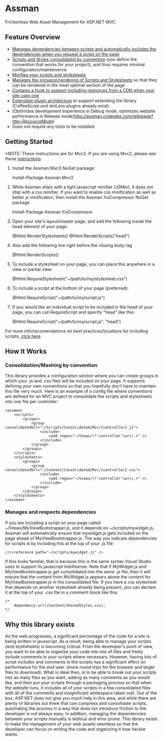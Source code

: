 Assman
=========
Frictionless Web Asset Management for ASP.NET MVC.

Feature Overview
------------------------
* [Manages dependencies between scripts and automatically includes the dependencies when you request a script on the page](http://assman.codeplex.com/wikipage?title=Dependency-Management)
* [Scripts and Styles consolidated by convention](http://assman.codeplex.com/wikipage?title=Compilation) (you define the convention that works for your project), and thus requires minimal configuration/maintenence
* [Minifies your scripts and stylesheets](http://assman.codeplex.com/wikipage?title=Minification)
* [Manages the inclusion/rendering of Scripts and Stylesheets](http://assman.codeplex.com/wikipage?title=Registration) so that they can be rendered in the most optimal section of the page
* [Contains a hook to support including resources from a CDN when your site uses one](http://assman.codeplex.com/wikipage?title=CDN)
* [Extensible plugin architecture](http://assman.codeplex.com/wikipage?title=Plugins) to support extending the library (CoffeeScript and dotLess plugins already exist)
* [Optimizes development experience in Debug mode, optimizes website performance in Release mode]http://assman.codeplex.com/wikipage?title=ResourceMode)
* Does not require any tools to be installed

Getting Started
--------------------

*NOTE: These instructions are for Mvc3.  If you are using Mvc2, please see these [instructions](http://assman.codeplex.com/wikipage?title=Mvc2)

1. Install the Assman.Mvc3 NuGet package:

	Install-Package Assman.Mvc3

2. While Assman ships with a light javascript minifier (JSMin), it does not ship with a css minifier.  If you want to enable css minification as well as better js minification, then install the Assman.YuiCompressor NuGet package

	Install-Package Assman.YuiCompressor

3. Open your site's layout/master page, and add the following inside the head element of your page:

	@Html.RenderStylesheets()
	@Html.RenderScripts("head")

4. Also add the following line right before the closing body tag

	@Html.RenderScripts()

5. To include a stylesheet on your page, you can place this anywhere in a view or partial view:

	@Html.RequireStylesheet("~/path/to/my/stylesheet.css")

6. To include a script at the bottom of your page (preferred):

	@Html.RequireScript("~/path/to/my/script.js")

7. If you would like an individual script to be included in the head of your page, you can call RequireScript and specify "head" like this:

	@Html.RequireScript("~/path/to/my/script.js", "head")

For more info/recomendations on best practices/locations for including scripts, [click here](http://assman.codeplex.com/wikipage?title=ScriptLocation)

How It Works
------------------

### Consolidation/Mashing by convention

This library provides a configuration section where you can create groups in which your .js and .css files will be included on your page.  It supports defining your own conventions so that you hopefully don't have to maintain this file very much.  Here is an example of a config file where conventions are defined for an MVC project to consolidate the scripts and stylesheets into one file per controller:

	<assman>
		<scripts>
        	<groups>
				<group consolidatedUrl="~/Scripts/Consolidated/Mvc/{controller}.js">
      				<include>
        				<add regex="~/Views/(?'controller'\w+)/.+" />
      				</include>
    			</group>
	    	</groups>
    	</scripts>
		<stylesheets>
        	<groups>	
        		<group consolidatedUrl="~/Content/Consolidated/Mvc/{controller}.css">
					<include>
						<add regex="~/Views/(?'controller'\w+)/.+" />
					</include>
				</group>
        	</groups>
        </stylesheets>
	</assman>

### Manages and respects dependencies

If you are including a script on your page called ~/Views/MyViewBootstrapper.js, and it depends on ~/scripts/mywidget.js, Assman will automatically ensure that mywidget.js gets included on the page ahead of MyViewBootstrapper.js.  The way you indicate dependencies for scripts is by including this at the top of your .js file:

	///<reference path="~/scripts/mywidget.js" />

If this looks familiar, that is because this is the same syntax Visual Studio uses to support its javascript Intellisense.  Note that if MyWidget.js and MyViewBootstrapper.js get consolidated into the same .js file, then it will ensure that the content from MyWidget.js appears above the content for MyViewBootstrapper.js in the consolidated file.  If you have a css stylesheet that depends on another stylesheet already being present, you can declare it at the top of your .css file in a comment block like this:

	/*
     	dependency:url(/Content/SharedStyles.css);
	*/

Why this library exists
-----------------------------

As the web progresses, a significant percentage of the code for a site is being written in javascript.  As a result, being able to manage your scripts (and stylesheets) is becoming critical.  From the developer's point of view, you want to be able to organize your code into lots of files and freely include comments in your scripts where necessary.  However, having lots of script includes and comments in the scripts has a significant effect on performance for the end user. (more round trips for the browser and larger files to download).  What is ideal then, is to be able to break out your scripts into as many files as you want, adding as many comments as you would like, and then put your scripts through a packaging process so that when the website runs, it includes all of your scripts in a few consolidated files with all of the comments and insignificant whitespace taken out).  Out of the box, ASP.NET does not give you much help in this area, and while there are plenty of libraries out there that can compress and consolidate scripts, automating the process in a way that does not introduce friction to the developer is not always easy.  In addition, managing the dependencies between your scripts manually is tedious and error prone. This library exists to make the management of your web assets seemless so that the developer can focus on writing the code and organizing it how he/she wants.

